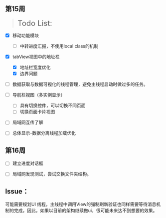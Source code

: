 ## 第15周

> <font size=5>Todo List: </font>

- [x] 移动功能模块

  - [ ] 中转进度汇报，不使用local class的机制

- [x] tabView视图中的地址栏

  - [x] 地址栏宽度优化
  - [x] 边界问题

- [ ] 数据获取与数据可视化的线程管理，避免主线程启动时做过多的任务。

- [ ] 导航栏视图（多实例显示）

  - [ ] 具有切换控件，可以切换不同页面
  - [ ] 切换页面卡片视图
  
- [ ] 局域网互传了解

- [ ] 总体显示-数据分离线程加载优化



## 第16周

- [ ] 建立进度对话框
- [ ] 局域网发现测试，尝试交换文件夹结构。


## lssue：

可能需要规划UI 线程，主线程中调用View的强制刷新验证也同样需要等待消息机制的完成，因此，如果以目前的架构继续做ui，很可能未来达不到想要的效果。

